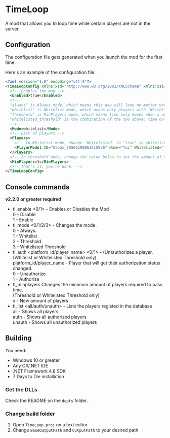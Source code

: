 # TimeLoop
A mod that allows you to loop time while certain players are not in the server.

## Configuration
The configuration file gets generated when you launch the mod for the first time.

Here's an example of the configuration file:
```xml
<?xml version="1.0" encoding="utf-8"?>
<TimeLoopConfig xmlns:xsd="http://www.w3.org/2001/XMLSchema" xmlns:xsi="http://www.w3.org/2001/XMLSchema-instance">
  <!-- Enables the mod -->
  <Enabled>true</Enabled>
  <!--
  "always" is Always mode, which means this day will loop no matter what.
  "whitelist" is Whitelist mode, which means only players with `Whitelisted="true"` will move time
  "threshold" is MinPlayers mode, which means time only moves when x amount of players are online
  "whitelisted_threshold" is the combination of the two above: time only moves when x amount of whitelisted players are online
  -->
  <Mode>whitelist</Mode>
  <!-- List of players -->
  <Players>
    <!-- In Whitelist mode, change `Whitelisted` to "true" to whitelist a player -->
    <PlayerModel ID="Steam_76561198061215936" Name="Yui" Whitelisted="false" />
  </Players>
  <!-- In threshold mode, change the value below to set the amount of minimum players -->
  <MinPlayers>1</MinPlayers>
  <!-- That's it, you're done. -->
</TimeLoopConfig>
```

## Console commands
**v2.2.0 or greater required**
- tl_enable <0/1> - Enables or Disables the Mod<br>
  0 - Disable<br>
  1 - Enable
- tl_mode <0/1/2/3> - Changes the mode.<br>
  0 - Always.<br>
  1 - Whitelist<br>
  2 - Threshold<br>
  3 - Whitelisted Threshold
- tl_auth <platform_id/player_name> <0/1> - (Un)authorizes a player.<br>
  (Whitelist or Whitelisted Threshold only)<br>
  platform_id/player_name - Player that will get their authorization status changed.<br>
  0 - Unauthorize<br>
  1 - Authorize
- tl_minplayers <x> Changes the minimum amount of players required to pass time.<br>
  (Threshold or Whitelisted Threshold only)<br>
  x - New amount of players
- tl_list <all/auth/unauth> - Lists the players registed in the database<br>
  all - Shows all players<br>
  auth - Shows all authorized players<br>
  unauth - Shows all unauthorized players

## Building
You need:
- Windows 10 or greater
- Any C#/.NET IDE
- .NET Framework 4.8 SDK
- 7 Days to Die installation

### Get the DLLs
Check the README on the `depts` folder.

### Change build folder
1. Open `TimeLoop.proj` on a text editor
2. Change `BaseOutputPath` and `OutputPath` to your desired path
